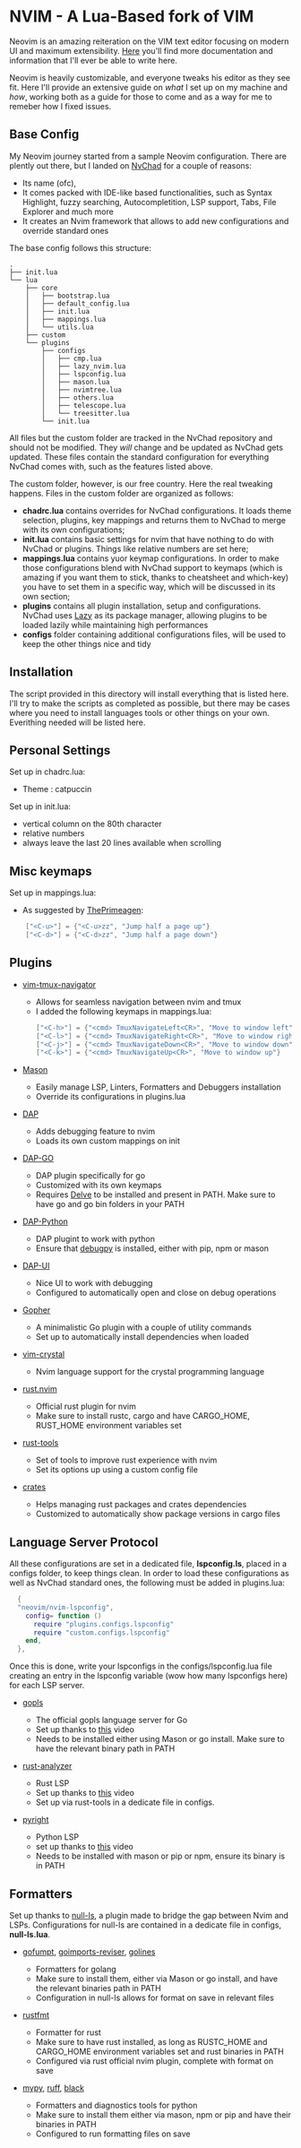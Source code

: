 # NVIM - A Lua-Based fork of VIM

Neovim is an amazing reiteration on the VIM text editor focusing on modern UI 
and maximum extensibility. [Here](https://github.com/neovim/neovim) you'll find more documentation 
and information that I'll ever be able to write here.

Neovim is heavily customizable, and everyone tweaks his editor as they see fit.
Here I'll provide an extensive guide on *what* I set up on my machine and *how*, 
working both as a guide for those to come and as a way for me to remeber how I 
fixed issues.

## Base Config
My Neovim journey started from a sample Neovim configuration. There are plently 
out there, but I landed on [NvChad](https://nvchad.com/) for a couple of reasons:
- Its name (ofc),
- It comes packed with IDE-like based functionalities, such as Syntax Highlight, 
fuzzy searching, Autocompletition, LSP support, Tabs, File Explorer and much more
- It creates an Nvim framework that allows to add new configurations and override 
standard ones

The base config follows this structure:
```
.
├── init.lua
└── lua
    ├── core
    │   ├── bootstrap.lua
    │   ├── default_config.lua
    │   ├── init.lua
    │   ├── mappings.lua
    │   └── utils.lua
    ├── custom
    └── plugins
        ├── configs
        │   ├── cmp.lua
        │   ├── lazy_nvim.lua
        │   ├── lspconfig.lua
        │   ├── mason.lua
        │   ├── nvimtree.lua
        │   ├── others.lua
        │   ├── telescope.lua
        │   └── treesitter.lua
        └── init.lua
```

All files but the custom folder are tracked in the NvChad repository and should
not be modified. They *will* change and be updated as NvChad gets updated. These
files contain the standard configuration for everything NvChad comes with, such
as the features listed above.

The custom folder, however, is our free country. Here the real tweaking happens.
Files in the custom folder are organized as follows:
- **chadrc.lua** contains overrides for NvChad configurations. It loads theme 
selection, plugins, key mappings and returns them to NvChad to merge with its 
own configurations;
- **init.lua** contains basic settings for nvim that have nothing to do with 
NvChad or plugins. Things like relative numbers are set here;
- **mappings.lua** contains yuor keymap configurations. In order to make those 
configurations blend with NvChad support to keymaps (which is amazing if you 
want them to stick, thanks to cheatsheet and which-key) you have to set them in 
a specific way, which will be discussed in its own section;
- **plugins** contains all plugin installation, setup and configurations. NvChad 
uses [Lazy](https://github.com/folke/lazy.nvim) as its package manager, allowing
plugins to be loaded lazily while maintaining high performances
- **configs** folder containing additional configurations files, will be used to 
keep the other things nice and tidy

## Installation
The script provided in this directory will install everything that is listed here.
I'll try to make the scripts as completed as possible, but there may be cases where
you need to install languages tools or other things on your own. 
Everithing needed will be listed here.

## Personal Settings 
Set up in chadrc.lua:
- Theme : catpuccin

Set up in init.lua:
- vertical column on the 80th character 
- relative numbers 
- always leave the last 20 lines available when scrolling

## Misc keymaps 
Set up in mappings.lua:
- As suggested by [ThePrimeagen](https://youtube.com/@ThePrimeagen): 
```lua
    ["<C-u>"] = {"<C-u>zz", "Jump half a page up"} 
    ["<C-d>"] = {"<C-d>zz", "Jump half a page down"}
``` 

## Plugins 
- [vim-tmux-navigator](https://github.com/christoomey/vim-tmux-navigator)
    - Allows for seamless navigation between nvim and tmux 
    - I added the following keymaps in mappings.lua:
        ```lua
        ["<C-h>"] = {"<cmd> TmuxNavigateLeft<CR>", "Move to window left"}
        ["<C-l>"] = {"<cmd> TmuxNavigateRight<CR>", "Move to window right"}
        ["<C-j>"] = {"<cmd> TmuxNavigateDown<CR>", "Move to window down"}
        ["<C-k>"] = {"<cmd> TmuxNavigateUp<CR>", "Move to window up"}

        ```

- [Mason](https://github.com/williamboman/mason.nvim)
    - Easily manage LSP, Linters, Formatters and Debuggers installation 
    - Override its configurations in plugins.lua

- [DAP](https://github.com/mfussenegger/nvim-dap)
    - Adds debugging feature to nvim 
    - Loads its own custom mappings on init

- [DAP-GO](https://github.com/leoluz/nvim-dap-go)
    - DAP plugin specifically for go 
    - Customized with its own keymaps
    - Requires [Delve](https://github.com/go-delve/delve/tree/master/Documentation/installation) to be installed and present in PATH. 
    Make sure to have go and go bin folders in your PATH 

- [DAP-Python](https://github.com/mfussenegger/nvim-dap-python)
    - DAP plugint to work with python 
    - Ensure that [debugpy](https://github.com/microsoft/debugpy) is installed, either with pip, npm or mason

- [DAP-UI](https://github.com/rcarriga/nvim-dap-ui)
    - Nice UI to work with debugging 
    - Configured to automatically open and close on debug operations 

- [Gopher](https://github.com/olexsmir/gopher.nvim)
    - A minimalistic Go plugin with a couple of utility commands
    - Set up to automatically install dependencies when loaded 

- [vim-crystal](https://github.com/vim-crystal/vim-crystal)
    - Nvim language support for the crystal programming language 

- [rust.nvim](https://github.com/rust-lang/rust.vim)
    - Official rust plugin for nvim
    - Make sure to install rustc, cargo and have CARGO\_HOME, RUST\_HOME 
    environment variables set 

- [rust-tools](https://github.com/simrat39/rust-tools.nvim)
    - Set of tools to improve rust experience with nvim
    - Set its options up using a custom config file 
    
- [crates](https://github.com/Saecki/crates.nvim)
    - Helps managing rust packages and crates dependencies 
    - Customized to automatically show package versions in cargo files 
    
## Language Server Protocol
All these configurations are set in a dedicated file, **lspconfig.ls**, placed 
in a configs folder, to keep things clean. In order to load these configurations 
as well as NvChad standard ones, the following must be added in plugins.lua:
```lua
  {
  "neovim/nvim-lspconfig",
    config= function ()
      require "plugins.configs.lspconfig"
      require "custom.configs.lspconfig"
    end,
  },

```
Once this is done, write your lspconfigs in the configs/lspconfig.lua file creating 
an entry in the lspconfig variable (wow how many lspconfigs here) for each LSP 
server.

- [gopls](https://pkg.go.dev/golang.org/x/tools/gopls)
    - The official gopls language server for Go 
    - Set up thanks to [this](https://youtu.be/i04sSQjd-qo) video
    - Needs to be installed either using Mason or go install. Make sure to have
    the relevant binary path in PATH 

- [rust-analyzer](https://rust-analyzer.github.io/)
    - Rust LSP 
    - Set up thanks to [this](https://youtu.be/mh_EJhH49Ms) video 
    - Set up via rust-tools in a dedicate file in configs.

- [pyright](https://github.com/microsoft/pyright)
    - Python LSP
    - set up thanks to [this](https://youtu.be/4BnVeOUeZxc) video
    - Needs to be installed with mason or pip or npm, ensure its binary is in PATH 

## Formatters 
Set up thanks to [null-ls](https://github.com/jose-elias-alvarez/null-ls.nvim),
a plugin made to bridge the gap between Nvim and LSPs. Configurations for null-ls 
are contained in a dedicate file in configs, **null-ls.lua**.

- [gofumpt](https://github.com/mvdan/gofumpt), [goimports-reviser](https://github.com/incu6us/goimports-reviser), [golines](https://github.com/segmentio/golines)
    - Formatters for golang
    - Make sure to install them, either via Mason or go install, and have 
    the relevant binaries path in PATH 
    - Configuration in null-ls allows for format on save in relevant files 

- [rustfmt](https://github.com/rust-lang/rustfmt)
    - Formatter for rust 
    - Make sure to have rust installed, as long as RUSTC\_HOME and CARGO\_HOME 
    environment variables set and rust binaries in PATH 
    - Configured via rust official nvim plugin, complete with format on save 
    
- [mypy](https://github.com/python/mypy), [ruff](https://github.com/charliermarsh/ruff), [black](https://github.com/psf/black)
    - Formatters and diagnostics tools for python
    - Make sure to install them either via mason, npm or pip and have their 
    binaries in PATH 
    - Configured to run formatting files on save


